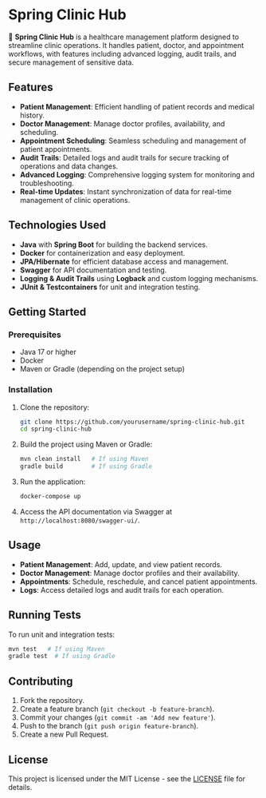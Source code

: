 
# Spring Clinic Hub

🍂 **Spring Clinic Hub** is a healthcare management platform designed to streamline clinic operations. It handles patient, doctor, and appointment workflows, with features including advanced logging, audit trails, and secure management of sensitive data.

## Features

- **Patient Management**: Efficient handling of patient records and medical history.
- **Doctor Management**: Manage doctor profiles, availability, and scheduling.
- **Appointment Scheduling**: Seamless scheduling and management of patient appointments.
- **Audit Trails**: Detailed logs and audit trails for secure tracking of operations and data changes.
- **Advanced Logging**: Comprehensive logging system for monitoring and troubleshooting.
- **Real-time Updates**: Instant synchronization of data for real-time management of clinic operations.

## Technologies Used

- **Java** with **Spring Boot** for building the backend services.
- **Docker** for containerization and easy deployment.
- **JPA/Hibernate** for efficient database access and management.
- **Swagger** for API documentation and testing.
- **Logging & Audit Trails** using **Logback** and custom logging mechanisms.
- **JUnit & Testcontainers** for unit and integration testing.

## Getting Started

### Prerequisites

- Java 17 or higher
- Docker
- Maven or Gradle (depending on the project setup)

### Installation

1. Clone the repository:
   ```bash
   git clone https://github.com/yourusername/spring-clinic-hub.git
   cd spring-clinic-hub
   ```

2. Build the project using Maven or Gradle:
   ```bash
   mvn clean install   # If using Maven
   gradle build        # If using Gradle
   ```

3. Run the application:
   ```bash
   docker-compose up
   ```

4. Access the API documentation via Swagger at `http://localhost:8080/swagger-ui/`.


## Usage

- **Patient Management**: Add, update, and view patient records.
- **Doctor Management**: Manage doctor profiles and their availability.
- **Appointments**: Schedule, reschedule, and cancel patient appointments.
- **Logs**: Access detailed logs and audit trails for each operation.

## Running Tests

To run unit and integration tests:

```bash
mvn test   # If using Maven
gradle test  # If using Gradle
```

## Contributing

1. Fork the repository.
2. Create a feature branch (`git checkout -b feature-branch`).
3. Commit your changes (`git commit -am 'Add new feature'`).
4. Push to the branch (`git push origin feature-branch`).
5. Create a new Pull Request.

## License

This project is licensed under the MIT License - see the [LICENSE](LICENSE) file for details.
